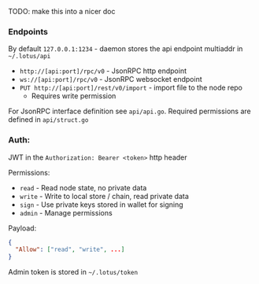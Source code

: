 TODO: make this into a nicer doc

### Endpoints

By default `127.0.0.1:1234` - daemon stores the api endpoint multiaddr in `~/.lotus/api`

* `http://[api:port]/rpc/v0` - JsonRPC http endpoint
* `ws://[api:port]/rpc/v0` - JsonRPC websocket endpoint
* `PUT http://[api:port]/rest/v0/import` - import file to the node repo
  * Requires write permission

For JsonRPC interface definition see `api/api.go`. Required permissions are
defined in `api/struct.go`

### Auth:

JWT in the `Authorization: Bearer <token>` http header

Permissions:
* `read` - Read node state, no private data
* `write` - Write to local store / chain, read private data
* `sign` - Use private keys stored in wallet for signing
* `admin` - Manage permissions

Payload:
```json
{
  "Allow": ["read", "write", ...]
}
```

Admin token is stored in `~/.lotus/token`
